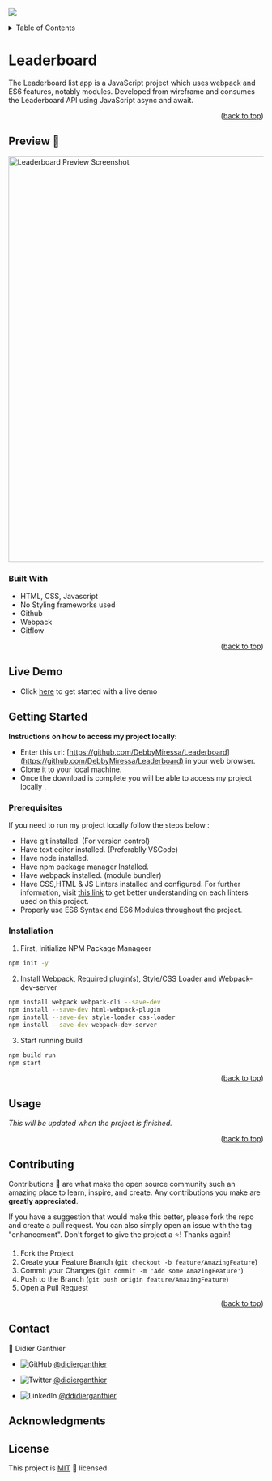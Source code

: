 <div id="top"></div>

![](https://img.shields.io/badge/Microverse-blueviolet)

<!-- TABLE OF CONTENTS -->
<details>
  <summary>Table of Contents</summary>
  <ol>
    <li>
      <a href="#leaderboard">About The Project</a>
      <ul>
        <li><a href="#built-with">Built With</a></li>
      </ul>
    </li>
    <li>
      <a href="#getting-started">Getting Started</a>
      <ul>
        <li><a href="#prerequisites">Prerequisites</a></li>
        <li><a href="#installation">Installation</a></li>
      </ul>
    </li>
    <li><a href="#usage">Usage</a></li>
    <li><a href="#contributing">Contributing</a></li>
    <li><a href="#contact">Contact</a></li>
    <li><a href="#license">License</a></li>
  </ol>
</details>

<!-- ABOUT THE PROJECT -->
# Leaderboard

The Leaderboard list app is a JavaScript project which uses webpack and ES6 features, notably modules. Developed from wireframe and consumes the Leaderboard API using JavaScript async and await.

<p align="right">(<a href="#top">back to top</a>)</p>

## Preview 📸
<img width="800" alt="Leaderboard Preview Screenshot" src="https://img.freepik.com/free-vector/leaderboard-with-abstract-background_52683-51485.jpg?size=626&ext=jpg">


### Built With

- HTML, CSS, Javascript
- No Styling frameworks used
- Github
- Webpack
- Gitflow

<p align="right">(<a href="#top">back to top</a>)</p>

## Live Demo

- Click [here](https://debbymiressa.github.io/Leaderboard/) to get started with a live demo

<!-- GETTING STARTED -->
## Getting Started

**Instructions on how to access my project locally:** 
- Enter this url: [https://github.com/DebbyMiressa/Leaderboard](https://github.com/DebbyMiressa/Leaderboard) in your web browser.
- Clone it to your local machine.
- Once the download is complete you will be able to access my project locally . 

### Prerequisites

If you need to run my project locally follow the steps below :
* Have git installed. (For version control)
* Have text editor installed. (Preferablly VSCode)
* Have node installed.
* Have npm package manager Installed.
* Have webpack installed. (module bundler)
* Have CSS,HTML & JS Linters installed and configured. For further information, visit [this link](https://github.com/microverseinc/linters-config/blob/master/README.md) to get better understanding on each linters used on this project.
* Properly use ES6 Syntax and ES6 Modules throughout the project.

### Installation

1. First, Initialize NPM Package Manageer
```sh
npm init -y
```
2. Install Webpack, Required plugin(s), Style/CSS Loader and Webpack-dev-server
```sh
npm install webpack webpack-cli --save-dev
npm install --save-dev html-webpack-plugin
npm install --save-dev style-loader css-loader
npm install --save-dev webpack-dev-server
```
3. Start running build
```sh
npm build run
npm start
```

<p align="right">(<a href="#top">back to top</a>)</p>



<!-- USAGE EXAMPLES -->
## Usage

_This will be updated when the project is finished._

<p align="right">(<a href="#top">back to top</a>)</p>


<!-- CONTRIBUTING -->
## Contributing

Contributions 🤝 are what make the open source community such an amazing place to learn, inspire, and create. Any contributions you make are **greatly appreciated**.

If you have a suggestion that would make this better, please fork the repo and create a pull request. You can also simply open an issue with the tag "enhancement".
Don't forget to give the project a ⭐️! Thanks again!

1. Fork the Project
2. Create your Feature Branch (`git checkout -b feature/AmazingFeature`)
3. Commit your Changes (`git commit -m 'Add some AmazingFeature'`)
4. Push to the Branch (`git push origin feature/AmazingFeature`)
5. Open a Pull Request

<p align="right">(<a href="#top">back to top</a>)</p>



<!-- CONTACT -->
## Contact

👤 Didier Ganthier

- ![GitHub](https://img.shields.io/badge/github-%23121011.svg?style=for-the-badge&logo=github&logoColor=white) [@didierganthier](https://github.com/didierganthier)

- ![Twitter](https://img.shields.io/badge/Twitter-%231DA1F2.svg?style=for-the-badge&logo=Twitter&logoColor=white) [@didierganthier](https://twitter.com/didierganthier_)
- ![LinkedIn](https://img.shields.io/badge/linkedin-%230077B5.svg?style=for-the-badge&logo=linkedin&logoColor=white) [@ddidierganthier](https://www.linkedin.com/in/didierganthier)

## Acknowledgments

## License

This project is [MIT](./MIT.md)  📝 licensed.

